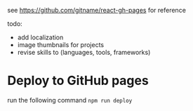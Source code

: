 see https://github.com/gitname/react-gh-pages for reference

todo:
- add localization
- image thumbnails for projects
- revise skills to (languages, tools, frameworks)

# Deploy to GitHub pages
run the following command
`npm run deploy`